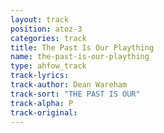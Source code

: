 ```yaml
---
layout: track
position: atoz-3
categories: track
title: The Past Is Our Plaything
name: the-past-is-our-plaything
type: ahfow_track
track-lyrics: 
track-author: Dean Wareham
track-sort: "THE PAST IS OUR"
track-alpha: P
track-original: 
---
```

